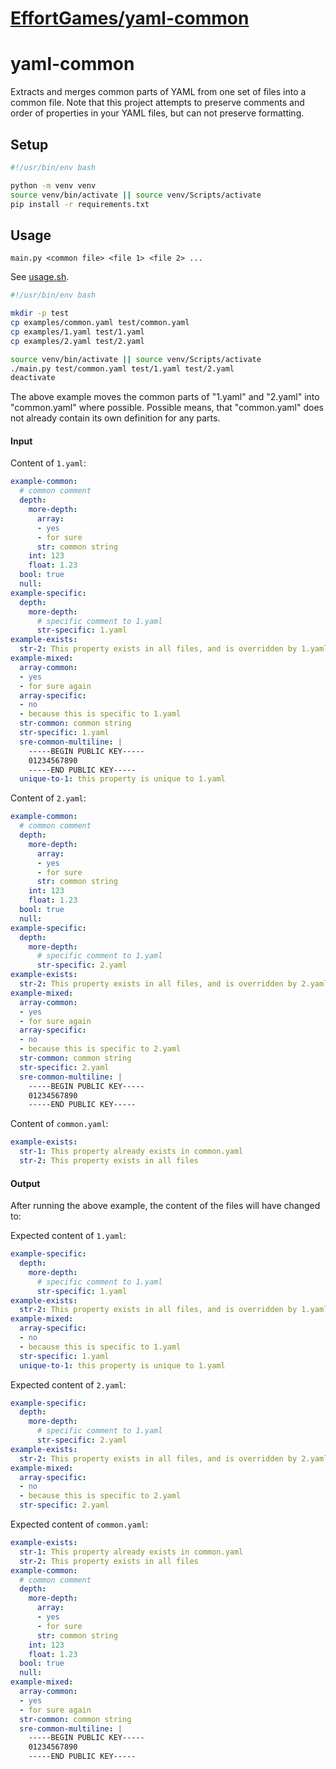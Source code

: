 <!-- README.md is auto-generated from README.md.template -->

# [EffortGames/yaml-common](https://github.com/EffortGames)

# yaml-common

Extracts and merges common parts of YAML from one set of files into a common file.
Note that this project attempts to preserve comments and order of properties in your YAML files, but can not preserve formatting.

## Setup

```bash
#!/usr/bin/env bash

python -m venv venv
source venv/bin/activate || source venv/Scripts/activate
pip install -r requirements.txt

```

## Usage

`main.py <common file> <file 1> <file 2> ...`

See [usage.sh](usage.sh).

```bash
#!/usr/bin/env bash

mkdir -p test
cp examples/common.yaml test/common.yaml
cp examples/1.yaml test/1.yaml
cp examples/2.yaml test/2.yaml

source venv/bin/activate || source venv/Scripts/activate
./main.py test/common.yaml test/1.yaml test/2.yaml
deactivate

```

The above example moves the common parts of "1.yaml" and "2.yaml" into "common.yaml" where possible. Possible means,
that "common.yaml" does not already contain its own definition for any parts.

#### Input

Content of `1.yaml`:
```yml
example-common:
  # common comment
  depth:
    more-depth:
      array:
      - yes
      - for sure
      str: common string
    int: 123
    float: 1.23
  bool: true
  null:
example-specific:
  depth:
    more-depth:
      # specific comment to 1.yaml
      str-specific: 1.yaml
example-exists:
  str-2: This property exists in all files, and is overridden by 1.yaml
example-mixed:
  array-common:
  - yes
  - for sure again
  array-specific:
  - no
  - because this is specific to 1.yaml
  str-common: common string
  str-specific: 1.yaml
  sre-common-multiline: |
    -----BEGIN PUBLIC KEY-----
    01234567890
    -----END PUBLIC KEY-----
  unique-to-1: this property is unique to 1.yaml

```

Content of `2.yaml`:
```yml
example-common:
  # common comment
  depth:
    more-depth:
      array:
      - yes
      - for sure
      str: common string
    int: 123
    float: 1.23
  bool: true
  null:
example-specific:
  depth:
    more-depth:
      # specific comment to 1.yaml
      str-specific: 2.yaml
example-exists:
  str-2: This property exists in all files, and is overridden by 2.yaml
example-mixed:
  array-common:
  - yes
  - for sure again
  array-specific:
  - no
  - because this is specific to 2.yaml
  str-common: common string
  str-specific: 2.yaml
  sre-common-multiline: |
    -----BEGIN PUBLIC KEY-----
    01234567890
    -----END PUBLIC KEY-----

```

Content of `common.yaml`:
```yml common
example-exists:
  str-1: This property already exists in common.yaml
  str-2: This property exists in all files

```

#### Output

After running the above example, the content of the files will have changed to:

Expected content of `1.yaml`:
```yml
example-specific:
  depth:
    more-depth:
      # specific comment to 1.yaml
      str-specific: 1.yaml
example-exists:
  str-2: This property exists in all files, and is overridden by 1.yaml
example-mixed:
  array-specific:
  - no
  - because this is specific to 1.yaml
  str-specific: 1.yaml
  unique-to-1: this property is unique to 1.yaml

```

Expected content of `2.yaml`:
```yml
example-specific:
  depth:
    more-depth:
      # specific comment to 1.yaml
      str-specific: 2.yaml
example-exists:
  str-2: This property exists in all files, and is overridden by 2.yaml
example-mixed:
  array-specific:
  - no
  - because this is specific to 2.yaml
  str-specific: 2.yaml

```

Expected content of `common.yaml`:
```yml
example-exists:
  str-1: This property already exists in common.yaml
  str-2: This property exists in all files
example-common:
  # common comment
  depth:
    more-depth:
      array:
      - yes
      - for sure
      str: common string
    int: 123
    float: 1.23
  bool: true
  null:
example-mixed:
  array-common:
  - yes
  - for sure again
  str-common: common string
  sre-common-multiline: |
    -----BEGIN PUBLIC KEY-----
    01234567890
    -----END PUBLIC KEY-----

```
